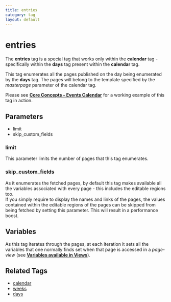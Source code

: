 ```yaml
---
title: entries
category: tag
layout: default
---
```


# entries

The **entries** tag is a special tag that works only within the **calendar** tag - specifically within the **days** tag present within the **calendar** tag.

This tag enumerates all the pages published on the day being enumerated by the **days** tag. The pages will belong to the template specified by the _masterpage_ parameter of the calendar tag.

Please see [**Core Concepts - Events Calendar**](../../concepts/events-calendar.html) for a working example of this tag in action.

## Parameters

*   limit
*   skip\_custom\_fields

### limit

This parameter limits the number of pages that this tag enumerates.

### skip_custom_fields

As it enumerates the fetched pages, by default this tag makes available all the variables associated with every page - this includes the editable regions too.<br/>
If you simply require to display the names and links of the pages, the values contained within the editable regions of the pages can be skipped from being fetched by setting this parameter. This will result in a performance boost.

## Variables

As this tag iterates through the pages, at each iteration it sets all the variables that one normally finds set when that page is accessed in a _page-view_ (see [**Variables available in Views**](../../concepts/variables-in-views.html)).

## Related Tags

*   [calendar](../calendar.html)
*   [weeks](../weeks.html)
*   [days](../days.html)
